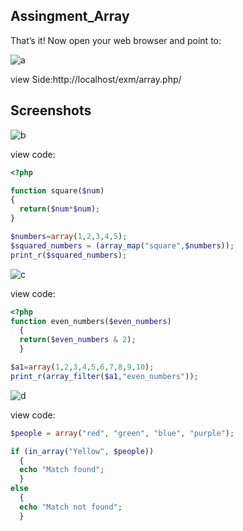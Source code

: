 ## Assingment_Array

 That’s it! Now open your web browser and point to:
 
![a](https://github.com/mdrafiunislam17/assingment_array/assets/95011589/aa80bd98-c490-4c14-bb13-b392f0a92622)



view Side:http://localhost/exm/array.php/

## Screenshots

![b](https://github.com/mdrafiunislam17/assingment_array/assets/95011589/b9a7ca16-c82a-4e13-a486-723b517f2f91)

view code:

```php
<?php

function square($num)
{
  return($num*$num);
}

$numbers=array(1,2,3,4,5);
$squared_numbers = (array_map("square",$numbers));
print_r($squared_numbers);

```



![c](https://github.com/mdrafiunislam17/assingment_array/assets/95011589/ddf5dbf5-62e5-4e87-b511-b452a8ff1580)

view code:
```php
<?php
function even_numbers($even_numbers)
  {
  return($even_numbers & 2);
  }

$a1=array(1,2,3,4,5,6,7,8,9,10);
print_r(array_filter($a1,"even_numbers"));

```


![d](https://github.com/mdrafiunislam17/assingment_array/assets/95011589/9ee5a4f3-f847-46f3-80fe-bd6b7a396e41)

view code:
```php
$people = array("red", "green", "blue", "purple");

if (in_array("Yellow", $people))
  {
  echo "Match found";
  }
else
  {
  echo "Match not found";
  }

```

